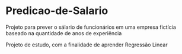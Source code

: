 # Predicao-de-Salario

Projeto para prever o sálario de funcionários em uma empresa fictícia baseado na quantidade de anos de experiência

Projeto de estudo, com a finalidade de aprender Regressão Linear
